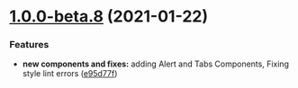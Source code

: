 # [1.0.0-beta.8](http://bitbucket.org/uclaucomm/ucla-bruin-components/compare/v1.0.0-beta.7...v1.0.0-beta.8) (2021-01-22)


### Features

* **new components and fixes:** adding Alert and Tabs Components, Fixing style lint errors ([e95d77f](http://bitbucket.org/uclaucomm/ucla-bruin-components/commits/e95d77f51b785c38ff0b95c690aacb0fd6cc0bf2))
